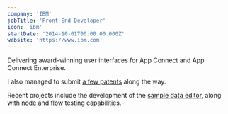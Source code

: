 ```yaml
---
company: 'IBM'
jobTitle: 'Front End Developer'
icon: 'ibm'
startDate: '2014-10-01T00:00:00.000Z'
website: 'https://www.ibm.com'
---
```


Delivering award-winning user interfaces for App Connect and App Connect Enterprise.

I also managed to submit [a few patents](https://patents.google.com/?q=ibm&inventor=ashley+harrison&oq=ashley+harrison+ibm) along the way.

Recent projects include the development of the [sample data editor](https://community.ibm.com/community/user/integration/viewdocument/test-your-mappings-and-transformati?CommunityKey=77544459-9fda-40da-ae0b-fc8c76f0ce18&tab=librarydocuments), along with [node](https://community.ibm.com/community/user/integration/viewdocument/rapidly-develop-your-flows-with-the?CommunityKey=77544459-9fda-40da-ae0b-fc8c76f0ce18&tab=librarydocuments&LibraryFolderKey=6d429545-f6c6-4418-adae-8aafaaf2c081&DefaultView=folder) and [flow](https://community.ibm.com/community/user/integration/blogs/sarah-hewitt1/2020/08/18/gain-confidence-in-your-flows-while-authoring) testing capabilities.
